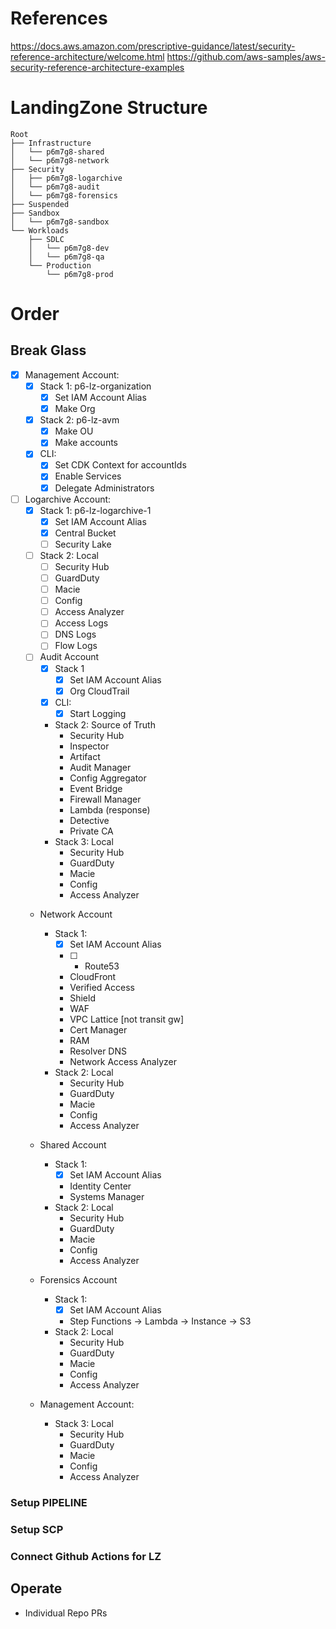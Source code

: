 # References
https://docs.aws.amazon.com/prescriptive-guidance/latest/security-reference-architecture/welcome.html
https://github.com/aws-samples/aws-security-reference-architecture-examples

# LandingZone Structure

```text
Root
├── Infrastructure
│   └── p6m7g8-shared
│   └── p6m7g8-network
├── Security
│   ├── p6m7g8-logarchive
│   └── p6m7g8-audit
│   └── p6m7g8-forensics
├── Suspended
├── Sandbox
│   └── p6m7g8-sandbox
└── Workloads
    ├── SDLC
    │   └── p6m7g8-dev
    │   └── p6m7g8-qa
    └── Production
        └── p6m7g8-prod
```

# Order

## Break Glass

- [x] Management Account:
  - [x] Stack 1: p6-lz-organization
    - [x] Set IAM Account Alias
    - [x] Make Org
  - [x] Stack 2: p6-lz-avm
    - [x] Make OU
    - [x] Make accounts
  - [x] CLI:
    - [x] Set CDK Context for accountIds
    - [x] Enable Services
    - [x] Delegate Administrators

- [ ] Logarchive Account:
  - [x] Stack 1: p6-lz-logarchive-1
    - [x] Set IAM Account Alias
    - [x] Central Bucket
    - [ ] Security Lake
  - [ ] Stack 2: Local
    - [ ] Security Hub
    - [ ] GuardDuty
    - [ ] Macie
    - [ ] Config
    - [ ] Access Analyzer
    - [ ] Access Logs
    - [ ] DNS Logs
    - [ ] Flow Logs

  - [ ] Audit Account
    - [x] Stack 1
      - [x] Set IAM Account Alias
      - [x] Org CloudTrail
    - [x] CLI:
      - [x] Start Logging
    - Stack 2: Source of Truth
      - Security Hub
      - Inspector
      - Artifact
      - Audit Manager
      - Config Aggregator
      - Event Bridge
      - Firewall Manager
      - Lambda (response)
      - Detective
      - Private CA
    - Stack 3: Local
      - Security Hub
      - GuardDuty
      - Macie
      - Config
      - Access Analyzer

  - Network Account
    - Stack 1:
      - [x] Set IAM Account Alias
      - [ ] - Route53
      - CloudFront
      - Verified Access
      - Shield
      - WAF
      - VPC Lattice [not transit gw]
      - Cert Manager
      - RAM
      - Resolver DNS
      - Network Access Analyzer
    - Stack 2: Local
      - Security Hub
      - GuardDuty
      - Macie
      - Config
      - Access Analyzer

  - Shared Account
    - Stack 1:
      - [x] Set IAM Account Alias
      - Identity Center
      - Systems Manager
    - Stack 2: Local
      - Security Hub
      - GuardDuty
      - Macie
      - Config
      - Access Analyzer

  - Forensics Account
    - Stack 1:
      - [x] Set IAM Account Alias
      - Step Functions -> Lambda -> Instance -> S3
    - Stack 2: Local
      - Security Hub
      - GuardDuty
      - Macie
      - Config
      - Access Analyzer

  - Management Account:
    - Stack 3: Local
      - Security Hub
      - GuardDuty
      - Macie
      - Config
      - Access Analyzer

### Setup PIPELINE

### Setup SCP

### Connect Github Actions for LZ

## Operate

- Individual Repo PRs